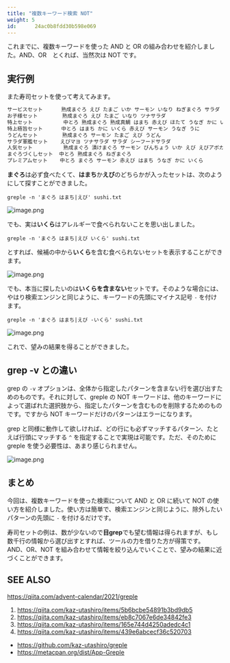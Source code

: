 ```yaml
---
title: "複数キーワード検索 NOT"
weight: 5
id:      24ac0b8fdd30b598e069
---
```


これまでに、複数キーワードを使った AND と OR の組み合わせを紹介しました。AND、OR　とくれば、当然次は NOT です。

## 実行例

また寿司セットを使って考えてみます。

```sushi.txt
サービスセット      熟成まぐろ えび たまご いか サーモン いなり ねぎまぐろ サラダ
お子様セット        熟成まぐろ えび たまご いなり ツナサラダ
特上セット          中とろ 熟成まぐろ 熟成真鯛 はまち 赤えび ほたて うなぎ かに いくら
特上極旨セット      中とろ はまち かに いくら 赤えび サーモン うなぎ うに
うどんセット        熟成まぐろ サーモン たまご えび うどん
サラダ軍艦セット    えびマヨ ツナサラダ サラダ シーフードサラダ
人気セット          熟成まぐろ 漬けまぐろ サーモン びんちょう いか えび えびアボカド たまご
まぐろづくしセット  中とろ 熟成まぐろ ねぎまぐろ
プレミアムセット    中とろ まぐろ サーモン 赤えび はまち うなぎ かに いくら
```

**まぐろ**は必ず食べたくて、**はまち**か**えび**のどちらかが入ったセットは、次のようにして探すことができました。

```
greple -n 'まぐろ はまち|えび' sushi.txt
```

![image.png](https://qiita-image-store.s3.ap-northeast-1.amazonaws.com/0/36551/8f8ea7ce-3418-c0bf-d1bf-e87a2db26202.png)

でも、実は**いくら**はアレルギーで食べられないことを思い出しました。

```
greple -n 'まぐろ はまち|えび いくら' sushi.txt
```

とすれば、候補の中から**いくら**を含む食べられないセットを表示することができます。

![image.png](https://qiita-image-store.s3.ap-northeast-1.amazonaws.com/0/36551/0d8e93bb-6c50-02cd-551d-6745e96c6d40.png)

でも、本当に探したいのは**いくらを含まない**セットです。そのような場合には、やはり検索エンジンと同じように、キーワードの先頭にマイナス記号 `-` を付けます。

```
greple -n 'まぐろ はまち|えび -いくら' sushi.txt
```

![image.png](https://qiita-image-store.s3.ap-northeast-1.amazonaws.com/0/36551/0fc07065-b9c7-25ea-feb9-250b6f232e1e.png)

これで、望みの結果を得ることができました。

## grep -v との違い

grep の `-v` オプションは、全体から指定したパターンを含まない行を選び出すためのものです。それに対して、greple の NOT キーワードは、他のキーワードによって選ばれた選択肢から、指定したパターンを含むものを削除するためのものです。ですから NOT キーワードだけのパターンはエラーになります。

grep と同様に動作して欲しければ、どの行にも必ずマッチするパターン、たとえば行頭にマッチする `^` を指定することで実現は可能です。ただ、そのために greple を使う必要性は、あまり感じられません。

![image.png](https://qiita-image-store.s3.ap-northeast-1.amazonaws.com/0/36551/77853d57-05b9-347f-59b4-773b8c2aaa70.png)

## まとめ

今回は、複数キーワードを使った検索について AND と OR に続いて NOT の使い方を紹介しました。使い方は簡単で、検索エンジンと同じように、除外したいパターンの先頭に `-` を付けるだけです。

寿司セットの例は、数が少ないので**目grep**でも望む情報は得られますが、もし数千行の情報から選び出すとすれば、ツールの力を借りた方が得策です。AND、OR、NOT を組み合わせて情報を絞り込んでいくことで、望みの結果に近づくことができます。

## SEE ALSO

https://qiita.com/advent-calendar/2021/greple

1. https://qiita.com/kaz-utashiro/items/5b6bcbe54891b3bd9db5
2. https://qiita.com/kaz-utashiro/items/eb8c7067e6de34842fe3
3. https://qiita.com/kaz-utashiro/items/165e744d4250adedc4c1
3. https://qiita.com/kaz-utashiro/items/439e6abcecf36c520703

- https://github.com/kaz-utashiro/greple
- https://metacpan.org/dist/App-Greple
